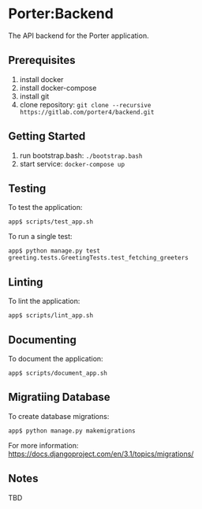 # Porter:Backend
The API backend for the Porter application.

Prerequisites
-------------
1. install docker
1. install docker-compose
1. install git
1. clone repository: `git clone --recursive https://gitlab.com/porter4/backend.git`

Getting Started
---------------
1. run bootstrap.bash: `./bootstrap.bash`
1. start service: `docker-compose up`

Testing
-------
To test the application:

    app$ scripts/test_app.sh

To run a single test:

    app$ python manage.py test greeting.tests.GreetingTests.test_fetching_greeters

Linting
-------
To lint the application:

    app$ scripts/lint_app.sh

Documenting
-----------
To document the application:

    app$ scripts/document_app.sh

Migratiing Database
-------------------
To create database migrations:

    app$ python manage.py makemigrations

For more information: https://docs.djangoproject.com/en/3.1/topics/migrations/

Notes
-----
TBD
